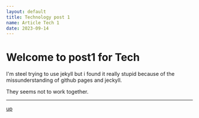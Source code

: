 ```yaml
---
layout: default
title: Technology post 1
name: Article Tech 1
date: 2023-09-14
---
```


# Welcome to post1 for Tech

I'm steel trying to use jekyll but i found it really stupid because of the missunderstanding of github pages and jeckyll.

They seems not to work together.

---

[up](./)
